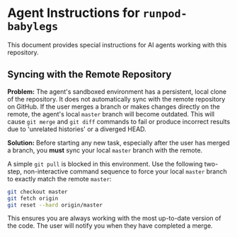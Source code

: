 # Agent Instructions for `runpod-babylegs`

This document provides special instructions for AI agents working with this repository.

## Syncing with the Remote Repository

**Problem:** The agent's sandboxed environment has a persistent, local clone of the repository. It does not automatically sync with the remote repository on GitHub. If the user merges a branch or makes changes directly on the remote, the agent's local `master` branch will become outdated. This will cause `git merge` and `git diff` commands to fail or produce incorrect results due to 'unrelated histories' or a diverged HEAD.

**Solution:** Before starting any new task, especially after the user has merged a branch, you **must** sync your local `master` branch with the remote.

A simple `git pull` is blocked in this environment. Use the following two-step, non-interactive command sequence to force your local `master` branch to exactly match the remote `master`:

```bash
git checkout master
git fetch origin
git reset --hard origin/master
```

This ensures you are always working with the most up-to-date version of the code. The user will notify you when they have completed a merge.
